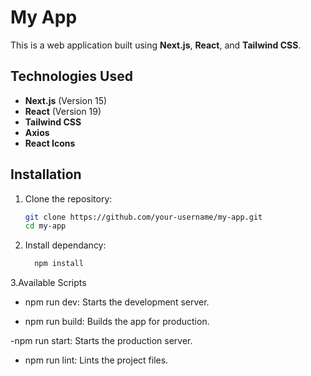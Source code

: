 # My App

This is a web application built using **Next.js**, **React**, and **Tailwind CSS**.

## Technologies Used

- **Next.js** (Version 15)
- **React** (Version 19)
- **Tailwind CSS**
- **Axios**
- **React Icons**

## Installation

1. Clone the repository:
   ```bash
   git clone https://github.com/your-username/my-app.git
   cd my-app


2. Install dependancy:
   ```bash
     npm install
   
3.Available Scripts
- npm run dev: Starts the development server.

- npm run build: Builds the app for production.

 -npm run start: Starts the production server.

- npm run lint: Lints the project files.
